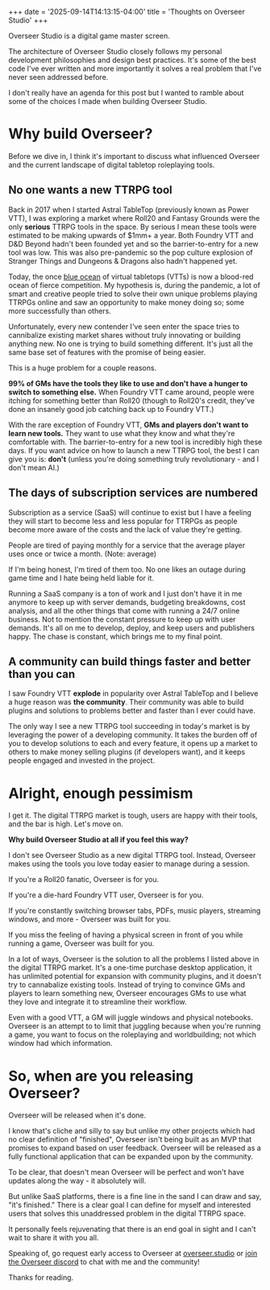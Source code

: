 +++
date = '2025-09-14T14:13:15-04:00'
title = 'Thoughts on Overseer Studio'
+++

Overseer Studio is a digital game master screen.

The architecture of Overseer Studio closely follows my personal development philosophies and design best practices. It's some of the best code I've ever written and more importantly it solves a real problem that I've never seen addressed before.

I don't really have an agenda for this post but I wanted to ramble about some of the choices I made when building Overseer Studio.

# Why build Overseer?

Before we dive in, I think it's important to discuss what influenced Overseer and the current landscape of digital tabletop roleplaying
tools.

## No one wants a new TTRPG tool

Back in 2017 when I started Astral TableTop (previously known as Power VTT), I was exploring a market where Roll20 and Fantasy Grounds were the only **serious** TTRPG tools in the space. By serious I mean these tools were estimated to be making upwards of $1mm+ a year. Both Foundry VTT and D&D Beyond hadn't been founded yet and so the barrier-to-entry for a new tool was low. This was also pre-pandemic so the pop culture explosion of Stranger Things and Dungeons & Dragons also hadn't happened yet.

Today, the once [blue ocean](https://www.blueoceanstrategy.com/what-is-blue-ocean-strategy/) of virtual tabletops (VTTs) is now a blood-red ocean of fierce competition. My hypothesis is, during the pandemic, a lot of smart and creative people tried to solve their own unique problems playing TTRPGs online and saw an opportunity to make money doing so; some more successfully than others.

Unfortunately, every new contender I've seen enter the space tries to cannibalize existing market shares without truly innovating or building anything new. No one is trying to build something different. It's just all the same base set of features with the promise of being easier.

This is a huge problem for a couple reasons.

**99% of GMs have the tools they like to use and don't have a hunger to switch to something else.** When Foundry VTT came around, people were itching for something better than Roll20 (though to Roll20's credit, they've done an insanely good job catching back up to Foundry VTT.)

With the rare exception of Foundry VTT, **GMs and players don't want to learn new tools.** They want to use what they know and what they're comfortable with. The barrier-to-entry for a new tool is incredibly high these days. If you want advice on how to launch a new TTRPG tool, the best I can give you is: **don't** (unless you're doing something truly revolutionary - and I don't mean AI.)

## The days of subscription services are numbered

Subscription as a service (SaaS) will continue to exist but I have a feeling they will start to become less and less popular for TTRPGs as people become more aware of the costs and the lack of value they're getting.

People are tired of paying monthly for a service that the average player uses once or twice a month. (Note: average)

If I'm being honest, I'm tired of them too. No one likes an outage during game time and I hate being held liable for it.

Running a SaaS company is a ton of work and I just don't have it in me anymore to keep up with server demands, budgeting breakdowns, cost analysis, and all the other things that come with running a 24/7 online business. Not to mention the constant pressure to keep up with user demands. It's all on me to develop, deploy, and keep users and publishers happy. The chase is constant, which brings me to my final point.

## A community can build things faster and better than you can

I saw Foundry VTT **explode** in popularity over Astral TableTop and I believe a huge reason was **the community**. Their community was able to build plugins and solutions to problems better and faster than I ever could have.

The only way I see a new TTRPG tool succeeding in today's market is by leveraging the power of a developing community. It takes the burden off of you to develop solutions to each and every feature, it opens up a market to others to make money selling plugins (if developers want), and it keeps people engaged and invested in the project.

# Alright, enough pessimism

I get it. The digital TTRPG market is tough, users are happy with their tools, and the bar is high. Let's move on.

**Why build Overseer Studio at all if you feel this way?**

I don't see Overseer Studio as a new digital TTRPG tool. Instead, Overseer makes using the tools you love today easier to manage during a session.

If you're a Roll20 fanatic, Overseer is for you.

If you're a die-hard Foundry VTT user, Overseer is for you.

If you're constantly switching browser tabs, PDFs, music players, streaming windows, and more - Overseer was built for you.

If you miss the feeling of having a physical screen in front of you while running a game, Overseer was built for you.

In a lot of ways, Overseer is the solution to all the problems I listed above in the digital TTRPG market. It's a one-time purchase desktop application, it has unlimited potential for expansion with community plugins, and it doesn't try to cannabalize existing tools. Instead of trying to convince GMs and players to learn something new, Overseer encourages GMs to use what they love and integrate it to streamline their workflow.

Even with a good VTT, a GM will juggle windows and physical notebooks. Overseer is an attempt to to limit that juggling because when you're running a game, you want to focus on the roleplaying and worldbuilding; not which window had which information.

# So, when are you releasing Overseer?

Overseer will be released when it's done.

I know that's cliche and silly to say but unlike my other projects which had no clear definition of "finished", Overseer isn't being built as an MVP that promises to expand based on user feedback. Overseer will be released as a fully functional application that can be expanded upon by the community.

To be clear, that doesn't mean Overseer will be perfect and won't have updates along the way - it absolutely will.

But unlike SaaS platforms, there is a fine line in the sand I can draw and say, "it's finished." There is a clear goal I can define for myself and interested users that solves this unaddressed problem in the digital TTRPG space.

It personally feels rejuvenating that there is an end goal in sight and I can't wait to share it with you all.

Speaking of, go request early access to Overseer at [overseer.studio](https://overseer.studio) or [join the Overseer discord](https://discord.gg/overseer) to chat with me and the community!

Thanks for reading.
